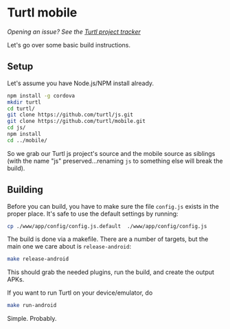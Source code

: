 Turtl mobile
============

_Opening an issue? See the [Turtl project tracker](https://github.com/turtl/project-tracker/issues)_

Let's go over some basic build instructions.

## Setup

Let's assume you have Node.js/NPM install already.

```bash
npm install -g cordova
mkdir turtl
cd turtl/
git clone https://github.com/turtl/js.git
git clone https://github.com/turtl/mobile.git
cd js/
npm install
cd ../mobile/
```

So we grab our Turtl js project's source and the mobile source as siblings (with
the name "js" preserved...renaming `js` to something else will break the build).

## Building

Before you can build, you have to make sure the file `config.js` exists in the proper place. It's safe to use the default settings by running:

```bash
cp ./www/app/config/config.js.default  ./www/app/config/config.js
```

The build is done via a makefile. There are a number of targets, but the main
one we care about is `release-android`:

```bash
make release-android
```

This should grab the needed plugins, run the build, and create the output APKs.

If you want to run Turtl on your device/emulator, do

```bash
make run-android
```

Simple. Probably.

